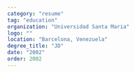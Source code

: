 ```yaml
---
category: "resume"
tag: "education"
organization: "Universidad Santa Maria"
logo: ""
location: "Barcelona, Venezuela"
degree_title: "JD"
date: "2002"
order: 2002
---
```

